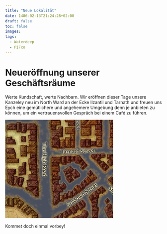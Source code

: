 ```yaml
---
title: "Neue Lokalität"
date: 1486-02-13T21:24:28+02:00
draft: false
toc: false
images:
tags: 
  - Waterdeep
  - PIFco
---
```


# Neueröffnung unserer Geschäftsräume

Werte Kundschaft, werte Nachbarn. Wir eröffnen dieser Tage unsere Kanzeley neu im North Ward an der Ecke Ilzantil und Tarnath und freuen uns Eych eine gemütlichere und angehemere Umgebung denn je anbieten zu können, um ein vertrauensvollen Gespräch bei einem Café zu führen.

![Karte](/kanzeley-map.jpg) 

Kommet doch einmal vorbey!
